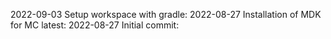 2022-09-03 Setup workspace with gradle: 
2022-08-27 Installation of MDK for MC latest: 
2022-08-27 Initial commit: 
